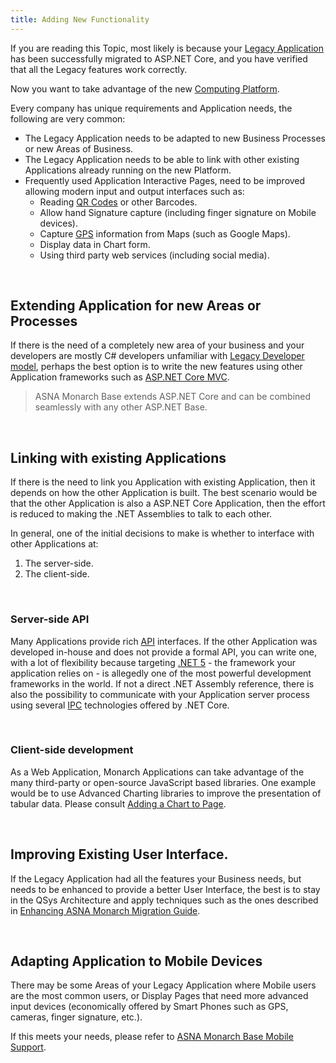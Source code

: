 ```yaml
---
title: Adding New Functionality
---
```


If you are reading this Topic, most likely is because your [Legacy Application](/concepts/background/background-overview) has been successfully migrated to ASP.NET Core, and you have verified that all the Legacy features work correctly.

Now you want to take advantage of the new [Computing Platform](https://en.wikipedia.org/wiki/Computing_platform).

Every company has unique requirements and Application needs, the following are very common:

- The Legacy Application needs to be adapted to new Business Processes or new Areas of Business.
- The Legacy Application needs to be able to link with other existing Applications already running on the new Platform.
- Frequently used Application Interactive Pages, need to be improved allowing modern input and output interfaces such as:
    - Reading [QR Codes](https://en.wikipedia.org/wiki/QR_code) or other Barcodes. 
    - Allow hand Signature capture (including finger signature on Mobile devices).
    - Capture [GPS](https://en.wikipedia.org/wiki/Global_Positioning_System) information from Maps (such as Google Maps).
    - Display data in Chart form.
    - Using third party web services (including social media).

<br>

## Extending Application for new Areas or Processes

If there is the need of a completely new area of your business and your developers are mostly C# developers unfamiliar with [Legacy Developer model](/concepts/background/ibmi-developer-model), perhaps the best option is to write the new features using other Application frameworks such as [ASP.NET Core MVC](https://docs.microsoft.com/en-us/aspnet/core/mvc/overview?view=aspnetcore-5.0).

> ASNA Monarch Base extends ASP.NET Core and can be combined seamlessly with any other ASP.NET Base.

<br>

## Linking with existing Applications

If there is the need to link you Application with existing Application, then it depends on how the other Application is built. The best scenario would be that the other Application is also a ASP.NET Core Application, then the effort is reduced to making the .NET Assemblies to talk to each other.

In general, one of the initial decisions to make is whether to interface with other Applications at:
1. The server-side.
2. The client-side. 

<br>

### Server-side API
Many Applications provide rich [API](https://en.wikipedia.org/wiki/API) interfaces. If the other Application was developed in-house and does not provide a formal API, you can write one, with a lot of flexibility because targeting [.NET 5](https://docs.microsoft.com/en-us/dotnet/core/dotnet-five) - the framework your application relies on - is allegedly one of the most powerful development frameworks in the world. If not a direct .NET Assembly reference, there is also the possibility to communicate with your Application server process using several [IPC](https://docs.microsoft.com/en-us/aspnet/core/grpc/interprocess?view=aspnetcore-5.0) technologies offered by .NET Core. 

<br>

### Client-side development
As a Web Application, Monarch Applications can take advantage of the many third-party or open-source JavaScript based libraries. One example would be to use Advanced Charting libraries to improve the presentation of tabular data. Please consult [Adding a Chart to Page](https://asna.github.io/SunFarm/adding-chart-to-page/).

<br>

## Improving Existing User Interface.
If the Legacy Application had all the features your Business needs, but needs to be enhanced to provide a better User Interface, the best is to stay in the QSys Architecture and apply techniques such as the ones described in [Enhancing ASNA Monarch Migration Guide](https://asna.github.io/SunFarm/).

<br>

## Adapting Application to Mobile Devices

There may be some Areas of your Legacy Application where Mobile users are the most common users, or Display Pages that need more advanced input devices (economically offered by Smart Phones such as GPS, cameras, finger signature, etc.).

If this meets your needs, please refer to [ASNA Monarch Base Mobile Support](/mobile/mobile-overview).

